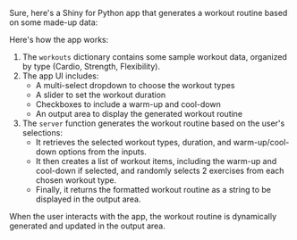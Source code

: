 Sure, here's a Shiny for Python app that generates a workout routine based on some made-up data:



Here's how the app works:

1. The `workouts` dictionary contains some sample workout data, organized by type (Cardio, Strength, Flexibility).
2. The app UI includes:
   - A multi-select dropdown to choose the workout types
   - A slider to set the workout duration
   - Checkboxes to include a warm-up and cool-down
   - An output area to display the generated workout routine
3. The `server` function generates the workout routine based on the user's selections:
   - It retrieves the selected workout types, duration, and warm-up/cool-down options from the inputs.
   - It then creates a list of workout items, including the warm-up and cool-down if selected, and randomly selects 2 exercises from each chosen workout type.
   - Finally, it returns the formatted workout routine as a string to be displayed in the output area.

When the user interacts with the app, the workout routine is dynamically generated and updated in the output area.